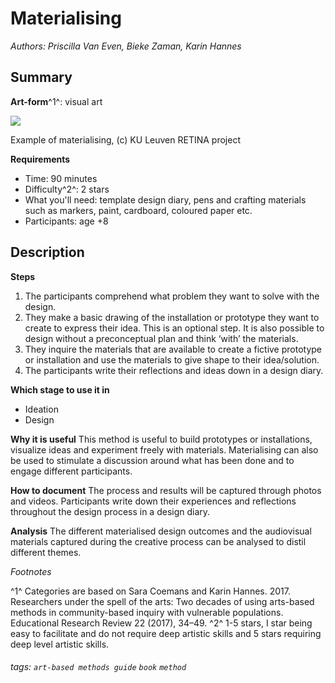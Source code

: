 # Materialising
*Authors: Priscilla Van Even, Bieke Zaman, Karin Hannes* 


Summary
---
**Art-form**^1^: visual art 

![](https://parcos-project.eu/wp-content/uploads/2022/06/Materialising.jpg)

Example of materialising, (c) KU Leuven RETINA project

**Requirements**
* Time: 90 minutes
* Difficulty^2^: 2 stars
* What you'll need: template design diary, pens and crafting materials such as markers, paint, cardboard, coloured paper etc.
* Participants: age +8

Description
---

**Steps**
1.	The participants comprehend what problem they want to solve with the design.
2.	They make a basic drawing of the installation or prototype they want to create to express their idea. This is an optional step. It is also possible to design without a preconceptual plan and think ‘with’ the materials. 
3.	They inquire the materials that are available to create a fictive prototype or installation and use the materials to give shape to their idea/solution. 
4.	The participants write their reflections and ideas down in a design diary.

**Which stage to use it in**
* Ideation
* Design

**Why it is useful**
This method is useful to build prototypes or installations, visualize ideas and experiment freely with materials. Materialising can also be used to stimulate a discussion around what has been done and to engage different participants.

**How to document**
The process and results will be captured through photos and videos. Participants write down their experiences and reflections throughout the design process in a design diary.

**Analysis**
The different materialised design outcomes and the audiovisual materials captured during the creative process can be analysed to distil different themes.

*Footnotes*

^1^ Categories are  based on Sara Coemans and Karin Hannes. 2017. Researchers under the spell of the arts: Two decades of using arts-based methods in community-based inquiry with vulnerable populations. Educational Research Review 22 (2017), 34–49.
^2^ 1-5 stars, I star being easy to facilitate and do not require deep artistic skills and 5 stars requiring deep level artistic skills.

###### tags: `art-based methods guide` `book` `method`